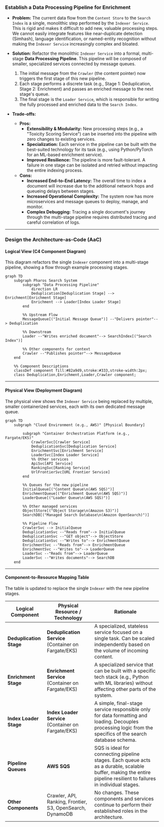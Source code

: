 ### **Establish a Data Processing Pipeline for Enrichment**

*   **Problem:** The current data flow from the `Content Store` to the `Search Index` is a single, monolithic step performed by the `Indexer Service`. This is rigid and makes it difficult to add new, valuable processing steps. We cannot easily integrate features like near-duplicate detection (Simhash), language identification, or named-entity recognition without making the `Indexer Service` increasingly complex and bloated.

*   **Solution:** Refactor the monolithic `Indexer Service` into a formal, multi-stage **Data Processing Pipeline**. This pipeline will be composed of smaller, specialized services connected by message queues.
    1.  The initial message from the `Crawler` (the content pointer) now triggers the first stage of this new pipeline.
    2.  Each stage performs a discrete task (e.g., Stage 1: Deduplication, Stage 2: Enrichment) and passes an enriched message to the next stage's queue.
    3.  The final stage is the `Loader Service`, which is responsible for writing the fully processed and enriched data to the `Search Index`.

*   **Trade-offs:**
    *   **Pros:**
        *   **Extensibility & Modularity:** New processing steps (e.g., a "Toxicity Scoring Service") can be inserted into the pipeline with zero changes to existing services.
        *   **Specialization:** Each service in the pipeline can be built with the best-suited technology for its task (e.g., using Python/PyTorch for an ML-based enrichment service).
        *   **Improved Resilience:** The pipeline is more fault-tolerant. A failure in one stage can be isolated and retried without impacting the entire indexing process.
    *   **Cons:**
        *   **Increased End-to-End Latency:** The overall time to index a document will increase due to the additional network hops and queueing delays between stages.
        *   **Increased Operational Complexity:** The system now has more microservices and message queues to deploy, manage, and monitor.
        *   **Complex Debugging:** Tracing a single document's journey through the multi-stage pipeline requires distributed tracing and careful correlation of logs.

---

### **Design the Architecture-as-Code (AaC)**

#### **Logical View (C4 Component Diagram)**

This diagram refactors the single `Indexer` component into a multi-stage pipeline, showing a flow through example processing stages.

```mermaid
graph TD
    subgraph Pharos Search System
        subgraph "Data Processing Pipeline"
            direction LR
            Deduplication[Deduplication Stage] --> Enrichment[Enrichment Stage]
            Enrichment --> Loader[Index Loader Stage]
        end

        %% Upstream Flow
        MessageQueue[("Initial Message Queue")] --"Delivers pointer"--> Deduplication

        %% Downstream
        Loader --"Writes enriched document"--> SearchIndex[("Search Index")]

        %% Other components for context
        Crawler --"Publishes pointer"--> MessageQueue
    end

    %% Component Descriptions
    classDef component fill:#82a9d9,stroke:#333,stroke-width:2px;
    class Deduplication,Enrichment,Loader,Crawler component;
```

---

#### **Physical View (Deployment Diagram)**

The physical view shows the `Indexer Service` being replaced by multiple, smaller containerized services, each with its own dedicated message queue.

```mermaid
graph TD
    subgraph "Cloud Environment (e.g., AWS)" [Physical Boundary]
        
        subgraph "Container Orchestration Platform (e.g., Fargate/EKS)"
            CrawlerSvc[Crawler Service]
            DeduplicationSvc[Deduplication Service]
            EnrichmentSvc[Enrichment Service]
            LoaderSvc[Index Loader Service]
            %% Other services
            ApiSvc[API Service]
            RankingSvc[Ranking Service]
            UrlFrontierSvc[URL Frontier Service]
        end

        %% Queues for the new pipeline
        InitialQueue[("Content Queue\n(AWS SQS)")]
        EnrichmentQueue[("Enrichment Queue\n(AWS SQS)")]
        LoaderQueue[("Loader Queue\n(AWS SQS)")]

        %% Other managed services
        ObjectStore[("Object Storage\n(Amazon S3)")]
        SearchDB[("Managed Search Database\n(Amazon OpenSearch)")]

        %% Pipeline Flow
        CrawlerSvc --> InitialQueue
        DeduplicationSvc --"Reads from"--> InitialQueue
        DeduplicationSvc --"GET object"--> ObjectStore
        DeduplicationSvc --"Writes to"--> EnrichmentQueue
        EnrichmentSvc --"Reads from"--> EnrichmentQueue
        EnrichmentSvc --"Writes to"--> LoaderQueue
        LoaderSvc --"Reads from"--> LoaderQueue
        LoaderSvc --"Writes documents"--> SearchDB
    end
```

---

#### **Component-to-Resource Mapping Table**

The table is updated to replace the single `Indexer` with the new pipeline stages.

| Logical Component            | Physical Resource / Technology                          | Rationale                                                                                                                                                             |
| ---------------------------- | ------------------------------------------------------- | --------------------------------------------------------------------------------------------------------------------------------------------------------------------- |
| **Deduplication Stage**      | **Deduplication Service** (Container on Fargate/EKS)    | A specialized, stateless service focused on a single task. Can be scaled independently based on the volume of incoming content.                                       |
| **Enrichment Stage**         | **Enrichment Service** (Container on Fargate/EKS)       | A specialized service that can be built with a specific tech stack (e.g., Python with ML libraries) without affecting other parts of the system.                   |
| **Index Loader Stage**       | **Index Loader Service** (Container on Fargate/EKS)     | A simple, final-stage service responsible only for data formatting and loading. Decouples processing logic from the specifics of the search database schema.          |
| **Pipeline Queues**          | **AWS SQS**                                             | SQS is ideal for connecting pipeline stages. Each queue acts as a durable, scalable buffer, making the entire pipeline resilient to failures in individual stages. |
| **Other Components**         | Crawler, API, Ranking, Frontier, S3, OpenSearch, DynamoDB | No changes. These components and services continue to perform their established roles in the architecture.                                                          |
